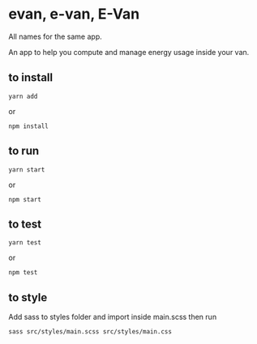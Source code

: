 # evan, e-van, E-Van

All names for the same app.

An app to help you compute and manage energy usage inside your van.

## to install
```
yarn add
```
or
```
npm install
```

## to run
```
yarn start
```
or
```
npm start
```

## to test
```
yarn test
```
or
```
npm test
```

## to style
Add sass to styles folder and import inside main.scss then run
```
sass src/styles/main.scss src/styles/main.css
```


